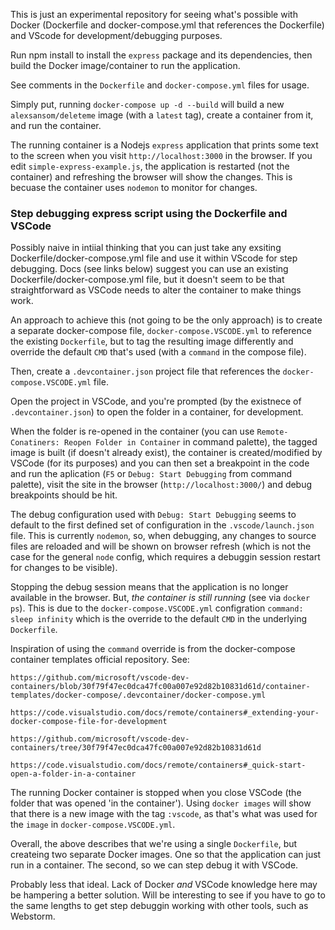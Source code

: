 This is just an experimental repository for seeing what's possible with Docker (Dockerfile and docker-compose.yml that references the Dockerfile) and VScode for development/debugging purposes.

Run npm install to install the `express` package and its dependencies, then build the Docker image/container to run the application.

See comments in the `Dockerfile` and `docker-compose.yml` files for usage.

Simply put, running `docker-compose up -d --build` will build a new `alexsansom/deleteme` image (with a `latest` tag), create a container from it, and run the container.

The running container is a Nodejs `express` application that prints some text to the screen when you visit `http://localhost:3000` in the browser. If you edit `simple-express-example.js`, the application is restarted (not the container) and refreshing the browser will show the changes. This is becuase the container uses `nodemon` to monitor for changes.

### Step debugging express script using the Dockerfile and VSCode

Possibly naive in intiial thinking that you can just take any exsiting Dockerfile/docker-compose.yml file and use it within VScode for step debugging. Docs (see links below) suggest you can use an existing Dockerfile/docker-compose.yml file, but it doesn't seem to be that straightforward as VSCode needs to alter the container to make things work.

An approach to achieve this (not going to be the only approach) is to create a separate docker-compose file, `docker-compose.VSCODE.yml` to reference the existing `Dockerfile`, but to tag the resulting image differently and override the default `CMD` that's used (with a `command` in the compose file).

Then, create a `.devcontainer.json` project file that references the `docker-compose.VSCODE.yml` file.

Open the project in VSCode, and you're prompted (by the existnece of `.devcontainer.json`) to open the folder in a container, for development.

When the folder is re-opened in the container (you can use `Remote-Conatiners: Reopen Folder in Container` in command palette), the tagged image is built (if doesn't already exist), the container is created/modified by VSCode (for its purposes) and you can then set a breakpoint in the code and run the aplication (`F5` or `Debug: Start Debugging` from command palette), visit the site in the browser (`http://localhost:3000/`) and debug breakpoints should be hit.

The debug configuration used with `Debug: Start Debugging` seems to default to the first defined set of configuration in the `.vscode/launch.json` file. This is currently `nodemon`, so, when debugging, any changes to source files are reloaded and will be shown on browser refresh (which is not the case for the general `node` config, which requires a debuggin session restart for changes to be visible).

Stopping the debug session means that the application is no longer available in the browser. But, *the container is still running* (see via `docker ps`). This is due to the `docker-compose.VSCODE.yml` configration `command: sleep infinity` which is the override to the default `CMD` in the underlying `Dockerfile`.

Inspiration of using the `command` override is from the docker-compose container templates official repository. See:

    https://github.com/microsoft/vscode-dev-containers/blob/30f79f47ec0dca47fc00a007e92d82b10831d61d/container-templates/docker-compose/.devcontainer/docker-compose.yml

    https://code.visualstudio.com/docs/remote/containers#_extending-your-docker-compose-file-for-development

    https://github.com/microsoft/vscode-dev-containers/tree/30f79f47ec0dca47fc00a007e92d82b10831d61d

    https://code.visualstudio.com/docs/remote/containers#_quick-start-open-a-folder-in-a-container

The running Docker container is stopped when you close VSCode (the folder that was opened 'in the container'). Using `docker images` will show that there is a new image with the tag `:vscode`, as that's what was used for the `image` in `docker-compose.VSCODE.yml`.

Overall, the above describes that we're using a single `Dockerfile`, but createing two separate Docker images. One so that the application can just run in a container. The second, so we can step debug it with VSCode.

Probably less that ideal. Lack of Docker *and* VSCode knowledge here may be hampering a better solution. Will be interesting to see if you have to go to the same lengths to get step debuggin working with other tools, such as Webstorm.